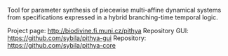 Tool for parameter synthesis of piecewise multi-affine dynamical systems from specifications expressed in a hybrid branching-time temporal logic.

Project page: http://biodivine.fi.muni.cz/pithya
Repository GUI: https://github.com/sybila/pithya-gui
Repository: https://github.com/sybila/pithya-core